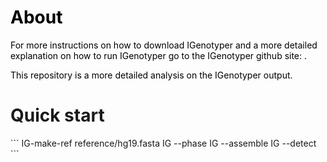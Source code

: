 <h1 style="color:black;">About</h1>
<p style="color:black;">For more instructions on how to download IGenotyper and a more detailed explanation on how to run IGenotyper go to the IGenotyper github site: .</p>
<p style="color:black;">This repository is a more detailed analysis on the IGenotyper output.</p>
<p></p>
<h1>Quick start</h1>
```
IG-make-ref reference/hg19.fasta
IG --phase <pacbio bam file> <output>
IG --assemble <pacbio bam file> <output>
IG --detect <pacbio bam file> <output>
```
